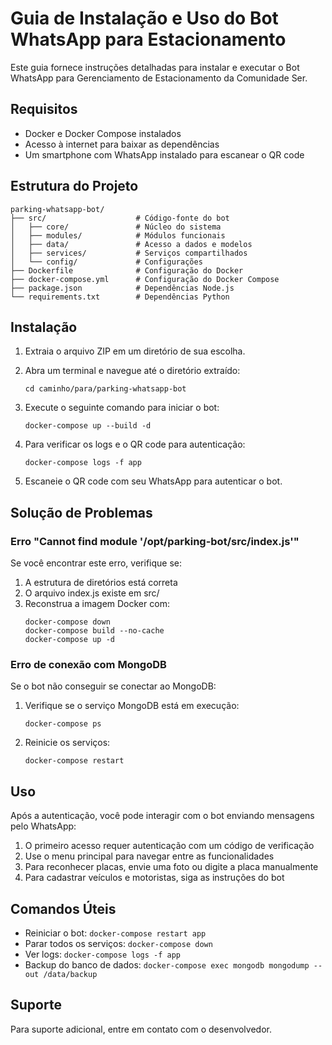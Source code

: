 # Guia de Instalação e Uso do Bot WhatsApp para Estacionamento

Este guia fornece instruções detalhadas para instalar e executar o Bot WhatsApp para Gerenciamento de Estacionamento da Comunidade Ser.

## Requisitos

- Docker e Docker Compose instalados
- Acesso à internet para baixar as dependências
- Um smartphone com WhatsApp instalado para escanear o QR code

## Estrutura do Projeto

```
parking-whatsapp-bot/
├── src/                    # Código-fonte do bot
│   ├── core/               # Núcleo do sistema
│   ├── modules/            # Módulos funcionais
│   ├── data/               # Acesso a dados e modelos
│   ├── services/           # Serviços compartilhados
│   └── config/             # Configurações
├── Dockerfile              # Configuração do Docker
├── docker-compose.yml      # Configuração do Docker Compose
├── package.json            # Dependências Node.js
└── requirements.txt        # Dependências Python
```

## Instalação

1. Extraia o arquivo ZIP em um diretório de sua escolha.

2. Abra um terminal e navegue até o diretório extraído:
   ```
   cd caminho/para/parking-whatsapp-bot
   ```

3. Execute o seguinte comando para iniciar o bot:
   ```
   docker-compose up --build -d
   ```

4. Para verificar os logs e o QR code para autenticação:
   ```
   docker-compose logs -f app
   ```

5. Escaneie o QR code com seu WhatsApp para autenticar o bot.

## Solução de Problemas

### Erro "Cannot find module '/opt/parking-bot/src/index.js'"

Se você encontrar este erro, verifique se:

1. A estrutura de diretórios está correta
2. O arquivo index.js existe em src/
3. Reconstrua a imagem Docker com:
   ```
   docker-compose down
   docker-compose build --no-cache
   docker-compose up -d
   ```

### Erro de conexão com MongoDB

Se o bot não conseguir se conectar ao MongoDB:

1. Verifique se o serviço MongoDB está em execução:
   ```
   docker-compose ps
   ```

2. Reinicie os serviços:
   ```
   docker-compose restart
   ```

## Uso

Após a autenticação, você pode interagir com o bot enviando mensagens pelo WhatsApp:

1. O primeiro acesso requer autenticação com um código de verificação
2. Use o menu principal para navegar entre as funcionalidades
3. Para reconhecer placas, envie uma foto ou digite a placa manualmente
4. Para cadastrar veículos e motoristas, siga as instruções do bot

## Comandos Úteis

- Reiniciar o bot: `docker-compose restart app`
- Parar todos os serviços: `docker-compose down`
- Ver logs: `docker-compose logs -f app`
- Backup do banco de dados: `docker-compose exec mongodb mongodump --out /data/backup`

## Suporte

Para suporte adicional, entre em contato com o desenvolvedor.
